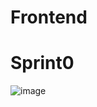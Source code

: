 # Frontend
# Sprint0
![image](https://github.com/user-attachments/assets/f5c15e28-9996-4dd2-8bc6-d2f553e9c2f6)
